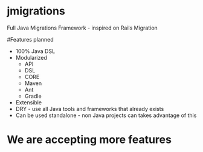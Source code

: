 jmigrations
===========

Full Java Migrations Framework - inspired on Rails Migration

#Features planned

- 100% Java DSL
- Modularized
  - API 
  - DSL
  - CORE
  - Maven
  - Ant
  - Gradle
- Extensible 
- DRY - use all Java tools and frameworks that already exists
- Can be used standalone - non Java projects can takes advantage of this

# We are accepting more features


